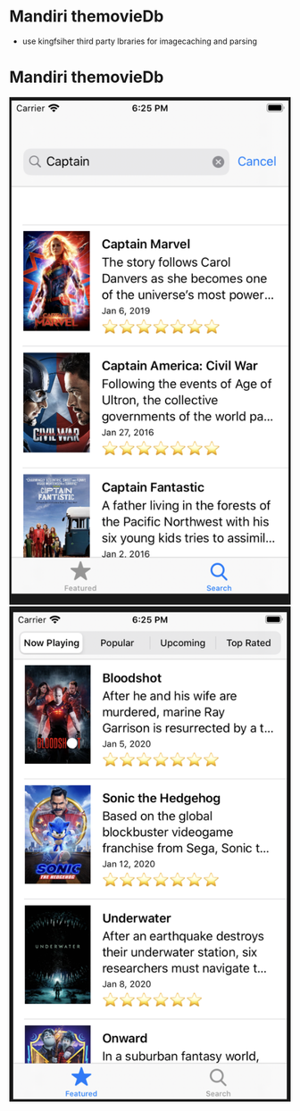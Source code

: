 # Mandiri themovieDb

- use kingfsiher third party lbraries for imagecaching and parsing

# Mandiri themovieDb
![Home](./SC1.png)
![Search Movie](./SC2.png)
